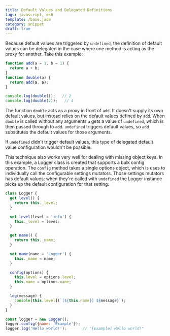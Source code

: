 ```yaml
---
title: Default Values and Delegated Definitions
tags: javascript, es6
template: /base.jade
category: snippet
draft: true
---
```


Because default values are triggered by `undefined`, the definition of default values can be delegated in the case where one method is acting as the proxy for another. Take this example:

```javascript
function add(a = 1, b = 1) {
  return a + b;
}
function double(a) {
  return add(a, a);
}

console.log(double());   // 2
console.log(double(2));   // 4
```

The function `double` acts as a proxy in front of `add`. It doesn't supply its own default values, but instead relies on the default values defined by `add`. When `double` is called without any arguments `a` gets a value of `undefined`, which is then passed through to `add`. `undefined` triggers default values, so `add` substitutes the default values for those arguments.

If `undefined` didn't trigger default values, this type of delegated default value configuration wouldn't be possible.

This technique also works very well for dealing with missing object keys. In this example, a Logger class is created that supports a bulk config operation. The `config` method takes a single options object, which is uses to individually call the configurable settings mutators. Those settings mutators has default values; when they're called with `undefined` the Logger instance picks up the default configuration for that setting.

```javascript
class Logger {
  get level() {
    return this._level;
  }

  set level(level = 'info') {
    this._level = level;
  }

  get name() {
    return this._name;
  }

  set name(name = 'Logger') {
    this._name = name;
  }

  config(options) {
    this.level = options.level;
    this.name = options.name;
  }

  log(message) {
    console[this.level](`[${this.name}] ${message}`);
  }
}

const logger = new Logger();
logger.config({name: 'Example'});
logger.log('Hello world!');       // "[Example] Hello world!"
```
